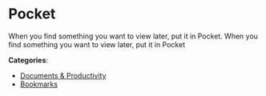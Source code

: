 # Pocket


When you find something you want to view later, put it in Pocket. When you find something you want to view later, put it in Pocket



**Categories**:
- [Documents & Productivity](https://github.com/apis-list/apis-list#documents-and-productivity)
- [Bookmarks](https://github.com/apis-list/apis-list#bookmarks)





